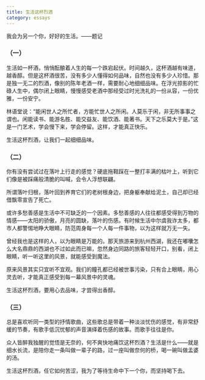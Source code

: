 ```yaml
---
title: 生活这杯烈酒
category: essays
---
```


我会为另一个你，好好的生活。——题记

### （一）

生活如一杯酒，悄悄酝酿着人生的每一个跌宕起伏。时间越久，这杯酒越有味道，越香醇。但是这杯酒很苦，没有多少人懂得如何品味，自然也没有多少人珍惜。那是独一无二的烈酒，像别的陈年老酒一样，需要耐心地细细品味。在浮光掠影的忙碌人生中，偶尔闭上眼睛，慢慢感受老酒中那经受过时光洗礼的一份从容，一份优雅，一份安宁。

林语堂说：“能闲世人之所忙者，方能忙世人之所闲。人莫乐于闲，非无所事事之谓也。闲能读书、能游名胜、能交益友、能饮酒、能著书。天下之乐莫大于是。”这是一门艺术，学会慢下来，学会停留。这样，才能真正快乐。

生活这杯烈酒，让我们一起细细品味。

### （二）

你有没有尝试过在落叶上行走的感觉？硬底拖鞋踩在一整打丰满的枯叶上，听到它们像是被踩痛般清脆的叫喊，会令人浮想联翩。

所谓落叶归根，落叶回到养育它们的老树根身边，把身躯奉献给泥土，自己却已经借飘零宣告了死亡。

或许多愁善感是生活中不可缺乏的一个因素。多愁善感的人往往都感受得到万物的情感——太阳的骄傲，月亮的圆缺，落叶的伤感。有时候生活中尔虞我诈太多，都市人都警惕地睁大眼睛，防范周身每一个人每一件事物，以为这样就万无一失。

曾经我也是这样的人，以为眼睛是万能的。那天旅游来到杭州西湖，我还在嘟囔怎么大名鼎鼎的西湖也不过如此而已嘛，忽然身边同路的旅客轻轻开口，别看，闭上眼睛，听一听这里的风景，就能感受到魔法。

原来风景其实只宜听不宜观。我们的瞳孔都已经被世事污染，只有合上眼睛，用心灵去听，才能真正感受到每一幕风景中的灵魂。

生活这杯烈酒，要用心去品味，才尝得出香醇。

### （三）

总是喜欢听同一类型的抒情歌曲，这些歌总是带着一种淡淡忧伤的感觉，有非常舒缓的节奏，有歌手低沉忧郁的声音演绎着伤感的故事。而歌手往往是你。

众人皆醉我独醒的觉悟是无奈的，何不爽快地痛饮这杯烈酒？生活是什么——就是细水长流，是陪你走一条叫做一辈子的路，过一座叫做奈何的桥，喝一碗叫做孟婆的汤。

生活这杯烈酒，任它如何苦涩，我为了等待生命中下一个你，而坚持喝下去。
